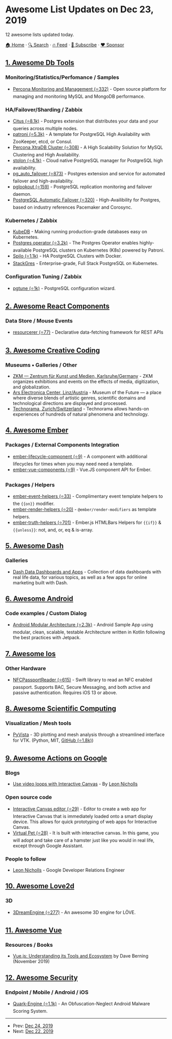 # Awesome List Updates on Dec 23, 2019

12 awesome lists updated today.

[🏠 Home](/README.md) · [🔍 Search](https://www.trackawesomelist.com/search/) · [🔥 Feed](https://www.trackawesomelist.com/rss.xml) · [📮 Subscribe](https://trackawesomelist.us17.list-manage.com/subscribe?u=d2f0117aa829c83a63ec63c2f&id=36a103854c) · [❤️  Sponsor](https://github.com/sponsors/theowenyoung)



## [1. Awesome Db Tools](/content/mgramin/awesome-db-tools/README.md)

### Monitoring/Statistics/Perfomance / Samples

*   [Percona Monitoring and Management (⭐332)](https://github.com/percona/pmm) - Open source platform for managing and monitoring MySQL and MongoDB performance.

### HA/Failover/Sharding / Zabbix

*   [Citus (⭐8.1k)](https://github.com/citusdata/citus) - Postgres extension that distributes your data and your queries across multiple nodes.
*   [patroni (⭐5.3k)](https://github.com/zalando/patroni) - A template for PostgreSQL High Availability with ZooKeeper, etcd, or Consul.
*   [Percona XtraDB Cluster (⭐308)](https://github.com/percona/percona-xtradb-cluster) - A High Scalability Solution for MySQL Clustering and High Availability.
*   [stolon (⭐4.1k)](https://github.com/sorintlab/stolon) - Cloud native PostgreSQL manager for PostgreSQL high availability.
*   [pg\_auto\_failover (⭐873)](https://github.com/citusdata/pg_auto_failover) - Postgres extension and service for automated failover and high-availability.
*   [pglookout (⭐159)](https://github.com/aiven/pglookout) - PostgreSQL replication monitoring and failover daemon.
*   [PostgreSQL Automatic Failover (⭐320)](https://github.com/ClusterLabs/PAF) - High-Availibility for Postgres, based on industry references Pacemaker and Corosync.

### Kubernetes / Zabbix

*   [KubeDB](https://kubedb.com) - Making running production-grade databases easy on Kubernetes.
*   [Postgres operator (⭐3.2k)](https://github.com/zalando/postgres-operator) - The Postgres Operator enables highly-available PostgreSQL clusters on Kubernetes (K8s) powered by Patroni.
*   [Spilo (⭐1.1k)](https://github.com/zalando/spilo) - HA PostgreSQL Clusters with Docker.
*   [StackGres](https://gitlab.com/ongresinc/stackgres) - Enterprise-grade, Full Stack PostgreSQL on Kubernetes.

### Configuration Tuning / Zabbix

*   [pgtune (⭐1k)](https://github.com/gregs1104/pgtune) - PostgreSQL configuration wizard.

## [2. Awesome React Components](/content/brillout/awesome-react-components/README.md)

### Data Store / Mouse Events

*   [resourcerer (⭐77)](https://github.com/SiftScience/resourcerer) - Declarative data-fetching framework for REST APIs

## [3. Awesome Creative Coding](/content/terkelg/awesome-creative-coding/README.md)

### Museums • Galleries / Other

*   [ZKM — Zentrum für Kunst und Medien, Karlsruhe/Germany](https://zkm.de) -  ZKM organizes exhibitions and events on the effects of media, digitization, and globalization.
*   [Ars Electronica Center, Linz/Austria](https://ars.electronica.art/center/) - Museum of the Future — a place where diverse blends of artistic genres, scientific domains and technological directions are displayed and processed.
*   [Technorama, Zurich/Switzerland](https://www.technorama.ch/en/home) - Technorama allows hands-on experiences of hundreds of natural phenomena and technology.

## [4. Awesome Ember](/content/ember-community-russia/awesome-ember/README.md)

### Packages / External Components Integration

*   [ember-lifecycle-component (⭐9)](https://github.com/NullVoxPopuli/ember-lifecycle-component) - A component with additional lifecycles for times when you may need need a template.
*   [ember-vue-components (⭐9)](https://github.com/lifeart/ember-vue-components) - Vue.JS component API for Ember.

### Packages / Helpers

*   [ember-event-helpers (⭐33)](https://github.com/buschtoens/ember-event-helpers) - Complimentary event template helpers to the `{{on}}` modifier.
*   [ember-render-helpers (⭐20)](https://github.com/buschtoens/ember-render-helpers) - `@ember/render-modifiers` as template helpers.
*   [ember-truth-helpers (⭐701)](https://github.com/jmurphyau/ember-truth-helpers) - Ember.js HTMLBars Helpers for `{{if}}` & `{{unless}}`: not, and, or, eq & is-array.

## [5. Awesome Dash](/content/ucg8j/awesome-dash/README.md)

### Galleries

*   [Dash Data Dashboards and Apps](https://www.dashboardom.com/) - Collection of data dashboards with real life data, for various topics, as well as a few apps for online marketing built with Dash.

## [6. Awesome Android](/content/JStumpp/awesome-android/README.md)

### Code examples / Custom Dialog

*   [Android Modular Architecture (⭐2.3k)](https://github.com/VMadalin/kotlin-sample-app) - Android Sample App using modular, clean, scalable, testable Architecture written in Kotlin following the best practices with Jetpack.

## [7. Awesome Ios](/content/vsouza/awesome-ios/README.md)

### Other Hardware

*   [NFCPassportReader (⭐615)](https://github.com/AndyQ/NFCPassportReader) - Swift library  to read an NFC enabled passport. Supports BAC, Secure Messaging, and both active and passive authentication. Requires iOS 13 or above.

## [8. Awesome Scientific Computing](/content/nschloe/awesome-scientific-computing/README.md)

### Visualization / Mesh tools

*   [PyVista](https://docs.pyvista.org/) - 3D plotting and mesh analysis through a streamlined interface for VTK.
    (Python, MIT, [GitHub (⭐1.8k)](https://github.com/pyvista/pyvista))

## [9. Awesome Actions on Google](/content/ravirupareliya/awesome-actions-on-google/README.md)

### Blogs

*   [Use video loops with Interactive Canvas](https://medium.com/google-developers/use-video-loops-with-interactive-canvas-dc7503e95c6a) - By [Leon Nicholls](https://twitter.com/TheLeonNicholls)

### Open source code

*   [Interactive Canvas editor (⭐29)](https://github.com/actions-on-google-labs/interactive-canvas-editor-nodejs) - Editor to create a web app for Interactive Canvas that is immediately loaded onto a smart display device. This allows for quick prototyping of web apps for Interactive Canvas.
*   [Virtual Pet (⭐28)](https://github.com/actions-on-google-labs/virtual-pet-game-nodejs) - It is built with interactive canvas. In this game, you will adopt and take care of a hamster just like you would in real life, except through Google Assistant.

### People to follow

*   [Leon Nicholls](https://twitter.com/TheLeonNicholls) - Google Developer Relations Engineer

## [10. Awesome Love2d](/content/love2d-community/awesome-love2d/README.md)

### 3D

*   [3DreamEngine (⭐277)](https://github.com/3dreamengine/3DreamEngine) - An awesome 3D engine for LÖVE.

## [11. Awesome Vue](/content/vuejs/awesome-vue/README.md)

### Resources / Books

*   [Vue.js: Understanding its Tools and Ecosystem](https://www.packtpub.com/business-other/vue-js-understanding-its-tools-and-ecosystem?utm_source=vue.js.org\&utm_medium=referral\&utm_campaign=OutreachB15894fivedollar) by Dave Berning (November 2019)

## [12. Awesome Security](/content/sbilly/awesome-security/README.md)

### Endpoint / Mobile / Android / iOS

*   [Quark-Engine (⭐1.1k)](https://github.com/quark-engine/quark-engine) - An Obfuscation-Neglect Android Malware Scoring System.

---

- Prev: [Dec 24, 2019](/content/2019/12/24/README.md)
- Next: [Dec 22, 2019](/content/2019/12/22/README.md)